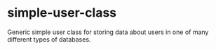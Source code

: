 # simple-user-class
Generic simple user class for storing data about users in one of many different types of databases.
